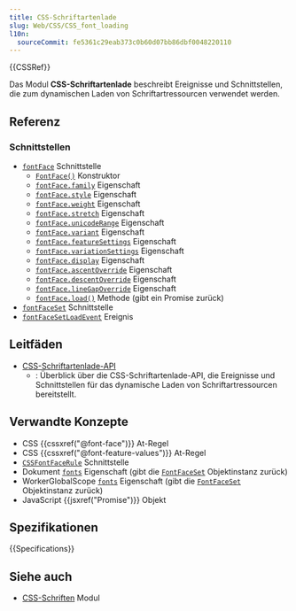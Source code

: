 ```yaml
---
title: CSS-Schriftartenlade
slug: Web/CSS/CSS_font_loading
l10n:
  sourceCommit: fe5361c29eab373c0b60d07bb86dbf0048220110
---
```


{{CSSRef}}

Das Modul **CSS-Schriftartenlade** beschreibt Ereignisse und Schnittstellen, die zum dynamischen Laden von Schriftartressourcen verwendet werden.

## Referenz

### Schnittstellen

- [`fontFace`](/de/docs/Web/API/FontFace) Schnittstelle
  - [`FontFace()`](/de/docs/Web/API/FontFace/FontFace) Konstruktor
  - [`fontFace.family`](/de/docs/Web/API/FontFace/family) Eigenschaft
  - [`fontFace.style`](/de/docs/Web/API/FontFace/style) Eigenschaft
  - [`fontFace.weight`](/de/docs/Web/API/FontFace/weight) Eigenschaft
  - [`fontFace.stretch`](/de/docs/Web/API/FontFace/stretch) Eigenschaft
  - [`fontFace.unicodeRange`](/de/docs/Web/API/FontFace/unicodeRange) Eigenschaft
  - [`fontFace.variant`](/de/docs/Web/API/FontFace/variant) Eigenschaft
  - [`fontFace.featureSettings`](/de/docs/Web/API/FontFace/featureSettings) Eigenschaft
  - [`fontFace.variationSettings`](/de/docs/Web/API/FontFace/variationSettings) Eigenschaft
  - [`fontFace.display`](/de/docs/Web/API/FontFace/display) Eigenschaft
  - [`fontFace.ascentOverride`](/de/docs/Web/API/FontFace/ascentOverride) Eigenschaft
  - [`fontFace.descentOverride`](/de/docs/Web/API/FontFace/descentOverride) Eigenschaft
  - [`fontFace.lineGapOverride`](/de/docs/Web/API/FontFace/lineGapOverride) Eigenschaft
  - [`fontFace.load()`](/de/docs/Web/API/FontFace/load) Methode (gibt ein Promise zurück)
- [`fontFaceSet`](/de/docs/Web/API/FontFaceSet) Schnittstelle
- [`fontFaceSetLoadEvent`](/de/docs/Web/API/FontFaceSetLoadEvent) Ereignis

## Leitfäden

- [CSS-Schriftartenlade-API](/de/docs/Web/API/CSS_Font_Loading_API)
  - : Überblick über die CSS-Schriftartenlade-API, die Ereignisse und Schnittstellen für das dynamische Laden von Schriftartressourcen bereitstellt.

## Verwandte Konzepte

- CSS {{cssxref("@font-face")}} At-Regel
- CSS {{cssxref("@font-feature-values")}} At-Regel
- [`CSSFontFaceRule`](/de/docs/Web/API/CSSFontFaceRule) Schnittstelle
- Dokument [`fonts`](/de/docs/Web/API/Document/fonts) Eigenschaft (gibt die [`FontFaceSet`](/de/docs/Web/API/FontFaceSet) Objektinstanz zurück)
- WorkerGlobalScope [`fonts`](/de/docs/Web/API/WorkerGlobalScope/fonts) Eigenschaft (gibt die [`FontFaceSet`](/de/docs/Web/API/FontFaceSet) Objektinstanz zurück)
- JavaScript {{jsxref("Promise")}} Objekt

## Spezifikationen

{{Specifications}}

## Siehe auch

- [CSS-Schriften](/de/docs/Web/CSS/CSS_fonts) Modul
